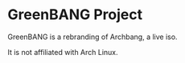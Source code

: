 # GreenBANG Project

GreenBANG is a rebranding of Archbang, a live iso.

It is not affiliated with Arch Linux.


